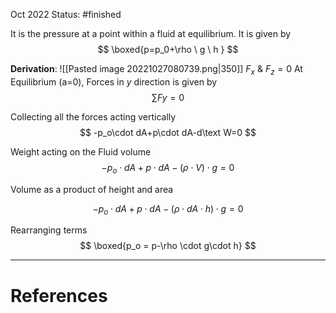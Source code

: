 Oct 2022
Status: #finished 


It is the pressure at a point within a fluid at equilibrium. It is given by 
$$
\boxed{p=p_0+\rho \ g \ h }
$$

**Derivation**: 
![[Pasted image 20221027080739.png|350]]
$F_x \ \& \ F_z=0$ 
At Equilibrium (a=0), Forces in $y$ direction is given by
$$
\sum Fy = 0
$$

Collecting all the forces acting vertically
$$
-p_o\cdot dA+p\cdot dA-d\text W=0
$$

Weight acting on the Fluid volume 
$$
-p_o\cdot dA+p\cdot dA-(\rho\cdot V)\cdot g=0
$$

Volume as a product of height and area

$$
-p_o\cdot dA+p\cdot dA-(\rho\cdot dA\cdot h)\cdot g=0
$$

Rearranging terms
$$
\boxed{p_o = p-\rho \cdot g\cdot h}
$$


---
# References
